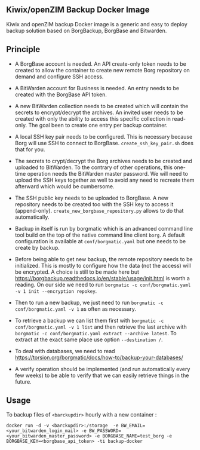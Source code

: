 Kiwix/openZIM Backup Docker Image
---------------------------------

Kiwix and openZIM backup Docker image is a generic and easy to deploy
backup solution based on BorgBackup, BorgBase and Bitwarden.

## Principle

* A BorgBase account is needed. An API create-only token needs to be
  created to allow the container to create new remote Borg repository
  on demand and configure SSH access.

* A BitWarden account for Business is needed. An entry needs to be
  created with the BorgBase API token.

* A new BitWarden collection needs to be created which will contain
  the secrets to encrypt/decrypt the archives. An invited user needs to
  be created with only the ability to access this specific collection in
  read-only. The goal been to create one entry per backup container.

* A local SSH key pair needs to be configured. This is necessary
  because Borg will use SSH to connect to
  BorgBase. `create_ssh_key_pair.sh` does that for you.

* The secrets to crypt/decrypt the Borg archives needs to be created
  and uploaded to BitWarden. To the contrary of other operations, this
  one-time operation needs the BitWarden master password. We will need
  to upload the SSH keys together as well to avoid any need to
  recreate them afterward which would be cumbersome.

* The SSH public key needs to be uploaded to BorgBase. A new
  repository needs to be created too with the SSH key to access it
  (append-only). `create_new_borgbase_repository.py` allows to do that
  automatically.

* Backup in itself is run by borgmatic which is an advanced command
  line tool build on the top of the native command line client
  `borg`. A default configuration is available at
  `conf/borgmatic.yaml` but one needs to be create by backup.

* Before being able to get new backup, the remote repository needs to
  be initialized. This is mostly to configure how the data (not the
  access) will be encrypted. A choice is still to be made here but
  https://borgbackup.readthedocs.io/en/stable/usage/init.html is worth
  a reading. On our side we need to run `borgmatic -c conf/borgmatic.yaml -v 1 init --encryption repokey`.

* Then to run a new backup, we just need to run `borgmatic -c
  conf/borgmatic.yaml -v 1` as often as necessary.

* To retrieve a backup we can list them first with `borgmatic -c
  conf/borgmatic.yaml -v 1 list` and then retrieve the last archive
  with `borgmatic -c conf/borgmatic.yaml extract --archive latest`. To
  extract at the exact same place use option `--destination /`.

* To deal with databases, we need to read
  https://torsion.org/borgmatic/docs/how-to/backup-your-databases/

* A verify operation should be implemented (and run automatically
  every few weeks) to be able to verify that we can easily retrieve
  things in the future.
  
## Usage
  
To backup files of `<barckupdir>` hourly with a new container :

```
docker run -d -v <barckupdir>:/storage  -e BW_EMAIL=<your_bitwarden_login_mail> -e BW_PASSWORD=<your_bitwarden_master_password> -e BORGBASE_NAME=test_borg -e BORGBASE_KEY=<borgbase_api_token> -ti backup-docker
```

